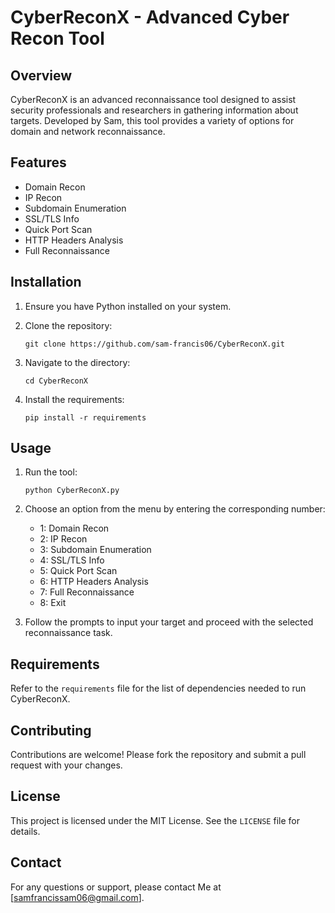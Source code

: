 # CyberReconX - Advanced Cyber Recon Tool

## Overview

CyberReconX is an advanced reconnaissance tool designed to assist security professionals and researchers in gathering information about targets. Developed by Sam, this tool provides a variety of options for domain and network reconnaissance.

## Features

- Domain Recon
- IP Recon
- Subdomain Enumeration
- SSL/TLS Info
- Quick Port Scan
- HTTP Headers Analysis
- Full Reconnaissance

## Installation

1. Ensure you have Python installed on your system.

2. Clone the repository:

   ```
   git clone https://github.com/sam-francis06/CyberReconX.git
   ```

3. Navigate to the directory:

   ```
   cd CyberReconX
   ```

4. Install the requirements:

   ```
   pip install -r requirements
   ```

## Usage

1. Run the tool:

   ```
   python CyberReconX.py
   ```

2. Choose an option from the menu by entering the corresponding number:

   - 1: Domain Recon
   - 2: IP Recon
   - 3: Subdomain Enumeration
   - 4: SSL/TLS Info
   - 5: Quick Port Scan
   - 6: HTTP Headers Analysis
   - 7: Full Reconnaissance
   - 8: Exit

3. Follow the prompts to input your target and proceed with the selected reconnaissance task.

## Requirements

Refer to the `requirements` file for the list of dependencies needed to run CyberReconX.

## Contributing

Contributions are welcome! Please fork the repository and submit a pull request with your changes.

## License

This project is licensed under the MIT License. See the `LICENSE` file for details.

## Contact

For any questions or support, please contact Me at [samfrancissam06@gmail.com].




